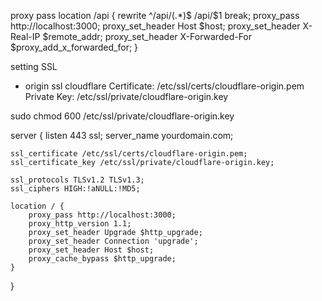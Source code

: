 proxy pass
location /api {
    rewrite ^\/api\/(.*)$ /api/$1 break;
    proxy_pass http://localhost:3000;
    proxy_set_header Host $host;
    proxy_set_header X-Real-IP $remote_addr;
    proxy_set_header X-Forwarded-For $proxy_add_x_forwarded_for;
}

setting SSL
<!-- sudo add-apt-repository ppa:certbot/certbot
sudo apt-get update
sudo apt-get install python3-certbot-nginx
sudo certbot --nginx -d shop-tun.com
sudo certbot renew --dry-run // job renew ssl 

sudo systemctl status certbot.timer -->

- origin ssl cloudflare 
Certificate: /etc/ssl/certs/cloudflare-origin.pem
Private Key: /etc/ssl/private/cloudflare-origin.key

sudo chmod 600 /etc/ssl/private/cloudflare-origin.key

server {
    listen 443 ssl;
    server_name yourdomain.com;

    ssl_certificate /etc/ssl/certs/cloudflare-origin.pem;
    ssl_certificate_key /etc/ssl/private/cloudflare-origin.key;

    ssl_protocols TLSv1.2 TLSv1.3;
    ssl_ciphers HIGH:!aNULL:!MD5;

    location / {
        proxy_pass http://localhost:3000;
        proxy_http_version 1.1;
        proxy_set_header Upgrade $http_upgrade;
        proxy_set_header Connection 'upgrade';
        proxy_set_header Host $host;
        proxy_cache_bypass $http_upgrade;
    }
}